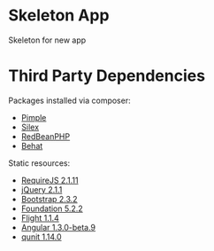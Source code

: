 Skeleton App
============

Skeleton for new app

Third Party Dependencies
========================

Packages installed via composer:

* [Pimple](http://pimple.sensiolabs.org/)
* [Silex](http://silex.sensiolabs.org/)
* [RedBeanPHP](http://redbeanphp.com/)
* [Behat](http://behat.org/)

Static resources:

* [RequireJS 2.1.11](http://requirejs.org/)
* [jQuery 2.1.1](http://jquery.com/)
* [Bootstrap 2.3.2](http://twitter.github.com/bootstrap/)
* [Foundation 5.2.2](http://foundation.zurb.com/)
* [Flight 1.1.4](https://github.com/flightjs/flight)
* [Angular 1.3.0-beta.9](http://angularjs.org/)
* [qunit 1.14.0](http://qunitjs.com/)
